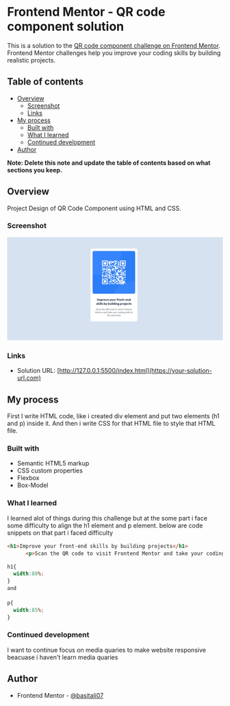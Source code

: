 # Frontend Mentor - QR code component solution

This is a solution to the [QR code component challenge on Frontend Mentor](https://www.frontendmentor.io/challenges/qr-code-component-iux_sIO_H). Frontend Mentor challenges help you improve your coding skills by building realistic projects. 

## Table of contents

- [Overview](#overview)
  - [Screenshot](#screenshot)
  - [Links](#links)
- [My process](#my-process)
  - [Built with](#built-with)
  - [What I learned](#what-i-learned)
  - [Continued development](#continued-development)
- [Author](#author)

**Note: Delete this note and update the table of contents based on what sections you keep.**

## Overview
Project Design of QR Code Component using HTML and CSS.

### Screenshot

![](./Screenshot.jpg)

### Links

- Solution URL: [http://127.0.0.1:5500/index.html](https://your-solution-url.com)

## My process
First I write HTML code, like i created div element and put two elements (h1 and p) inside it. And then i write CSS for that HTML file to style that HTML file.
### Built with

- Semantic HTML5 markup
- CSS custom properties
- Flexbox
- Box-Model

### What I learned

I learned alot of things during this challenge but at the some part i face some difficulty to align the h1 element and p element.
below are code snippets on that part i faced difficulty

```html
<h1>Improve your front-end skills by building projects</h1>
      <p>Scan the QR code to visit Frontend Mentor and take your coding skills to the next level</p>
```
```css
h1{
  width:80%;
}
and

p{
  width:85%;
}
```


### Continued development
I want to continue focus on media quaries to make website responsive beacuase i haven't learn media quaries

## Author

- Frontend Mentor - [@basitali07](https://www.frontendmentor.io/profile/basitali07)

